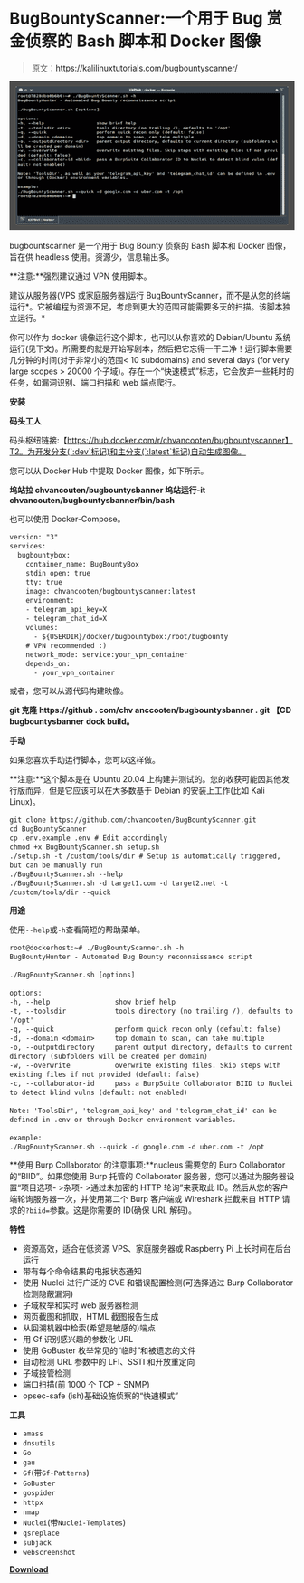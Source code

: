 # BugBountyScanner:一个用于 Bug 赏金侦察的 Bash 脚本和 Docker 图像

> 原文：<https://kalilinuxtutorials.com/bugbountyscanner/>

[![BugBountyScanner : A Bash Script & Docker Image For Bug Bounty Reconnaissance](img/871e790bbf6b80ecca4a5b4cf207e68c.png "BugBountyScanner : A Bash Script & Docker Image For Bug Bounty Reconnaissance")](https://1.bp.blogspot.com/-bPZzHhS7Dxo/YEYm3tzfN_I/AAAAAAAAIc8/hC3hpHLrvlktngBWUdXIo03lK4ytiZWUwCLcBGAsYHQ/s728/BugBountyScanner%25281%2529.png)

bugbountscanner 是一个用于 Bug Bounty 侦察的 Bash 脚本和 Docker 图像，旨在供 headless 使用。资源少，信息输出多。

**注意:**强烈建议通过 VPN 使用脚本。

建议从服务器(VPS 或家庭服务器)运行 BugBountyScanner，而不是从您的终端运行*。它被编程为资源不足，考虑到更大的范围可能需要多天的扫描。该脚本独立运行。*

你可以作为 docker 镜像运行这个脚本，也可以从你喜欢的 Debian/Ubuntu 系统运行(见下文)。所需要的就是开始写剧本，然后把它忘得一干二净！运行脚本需要几分钟的时间(对于非常小的范围< 10 subdomains) and several days (for very large scopes > 20000 个子域)。存在一个“快速模式”标志，它会放弃一些耗时的任务，如漏洞识别、端口扫描和 web 端点爬行。

**安装**

**码头工人**

码头枢纽链接:【https://hub.docker.com/r/chvancooten/bugbountyscanner】T2。为开发分支(`:dev`标记)和主分支(`:latest`标记)自动生成图像。

您可以从 Docker Hub 中提取 Docker 图像，如下所示。

**坞站拉 chvancouten/bugbountysbanner
坞站运行-it chvancouten/bugbountysbanner/bin/bash**

也可以使用 Docker-Compose。

```
version: "3"
services:
  bugbountybox:
    container_name: BugBountyBox
    stdin_open: true
    tty: true
    image: chvancooten/bugbountyscanner:latest
    environment:
    - telegram_api_key=X
    - telegram_chat_id=X
    volumes:
      - ${USERDIR}/docker/bugbountybox:/root/bugbounty
    # VPN recommended :)
    network_mode: service:your_vpn_container
    depends_on:
      - your_vpn_container 
```

或者，您可以从源代码构建映像。

**git 克隆 https://github . com/chv anccooten/bugbountysbanner . git**
**【CD bugbountysbanner**
**dock build。**

**手动**

如果您喜欢手动运行脚本，您可以这样做。

**注意:**这个脚本是在 Ubuntu 20.04 上构建并测试的。您的收获可能因其他发行版而异，但是它应该可以在大多数基于 Debian 的安装上工作(比如 Kali Linux)。

```
git clone https://github.com/chvancooten/BugBountyScanner.git
cd BugBountyScanner
cp .env.example .env # Edit accordingly
chmod +x BugBountyScanner.sh setup.sh
./setup.sh -t /custom/tools/dir # Setup is automatically triggered, but can be manually run
./BugBountyScanner.sh --help
./BugBountyScanner.sh -d target1.com -d target2.net -t /custom/tools/dir --quick 
```

**用途**

使用`--help`或`-h`查看简短的帮助菜单。

```
root@dockerhost:~# ./BugBountyScanner.sh -h
BugBountyHunter - Automated Bug Bounty reconnaissance script

./BugBountyScanner.sh [options]

options:
-h, --help                show brief help
-t, --toolsdir            tools directory (no trailing /), defaults to '/opt'
-q, --quick               perform quick recon only (default: false)
-d, --domain <domain>     top domain to scan, can take multiple
-o, --outputdirectory     parent output directory, defaults to current directory (subfolders will be created per domain)
-w, --overwrite           overwrite existing files. Skip steps with existing files if not provided (default: false)
-c, --collaborator-id     pass a BurpSuite Collaborator BIID to Nuclei to detect blind vulns (default: not enabled)

Note: 'ToolsDir', 'telegram_api_key' and 'telegram_chat_id' can be defined in .env or through Docker environment variables.

example:
./BugBountyScanner.sh --quick -d google.com -d uber.com -t /opt 
```

**使用 Burp Collaborator 的注意事项:**nucleus 需要您的 Burp Collaborator 的“BIID”。如果您使用 Burp 托管的 Collaborator 服务器，您可以通过为服务器设置“项目选项- >杂项- >通过未加密的 HTTP 轮询”来获取此 ID。然后从您的客户端轮询服务器一次，并使用第二个 Burp 客户端或 Wireshark 拦截来自 HTTP 请求的`?biid=`参数。这是你需要的 ID(确保 URL 解码)。

**特性**

*   资源高效，适合在低资源 VPS、家庭服务器或 Raspberry Pi 上长时间在后台运行
*   带有每个命令结果的电报状态通知
*   使用 Nuclei 进行广泛的 CVE 和错误配置检测(可选择通过 Burp Collaborator 检测隐蔽漏洞)
*   子域枚举和实时 web 服务器检测
*   网页截图和抓取，HTML 截图报告生成
*   从回溯机器中检索(希望是敏感的)端点
*   用 Gf 识别感兴趣的参数化 URL
*   使用 GoBuster 枚举常见的“临时”和被遗忘的文件
*   自动检测 URL 参数中的 LFI、SSTI 和开放重定向
*   子域接管检测
*   端口扫描(前 1000 个 TCP + SNMP)
*   opsec-safe (ish)基础设施侦察的“快速模式”

**工具**

*   `amass`
*   `dnsutils`
*   `Go`
*   `gau`
*   `Gf`(带`Gf-Patterns`)
*   `GoBuster`
*   `gospider`
*   `httpx`
*   `nmap`
*   `Nuclei`(带`Nuclei-Templates`)
*   `qsreplace`
*   `subjack`
*   `webscreenshot`

[**Download**](https://github.com/chvancooten/BugBountyScanner)